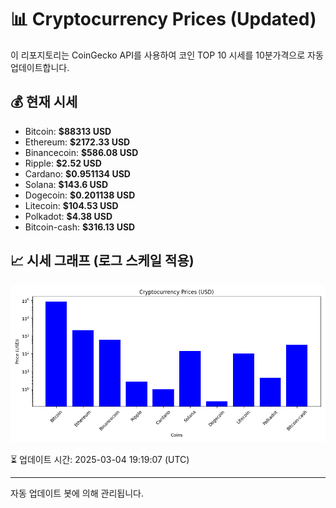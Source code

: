 
# 📊 Cryptocurrency Prices (Updated)

이 리포지토리는 CoinGecko API를 사용하여 코인 TOP 10 시세를 10분가격으로 자동 업데이트합니다.

## 💰 현재 시세
- Bitcoin: **$88313 USD**
- Ethereum: **$2172.33 USD**
- Binancecoin: **$586.08 USD**
- Ripple: **$2.52 USD**
- Cardano: **$0.951134 USD**
- Solana: **$143.6 USD**
- Dogecoin: **$0.201138 USD**
- Litecoin: **$104.53 USD**
- Polkadot: **$4.38 USD**
- Bitcoin-cash: **$316.13 USD**

## 📈 시세 그래프 (로그 스케일 적용)
![Crypto Prices](crypto_prices.png)

⏳ 업데이트 시간: 2025-03-04 19:19:07 (UTC)

---
자동 업데이트 봇에 의해 관리됩니다.
